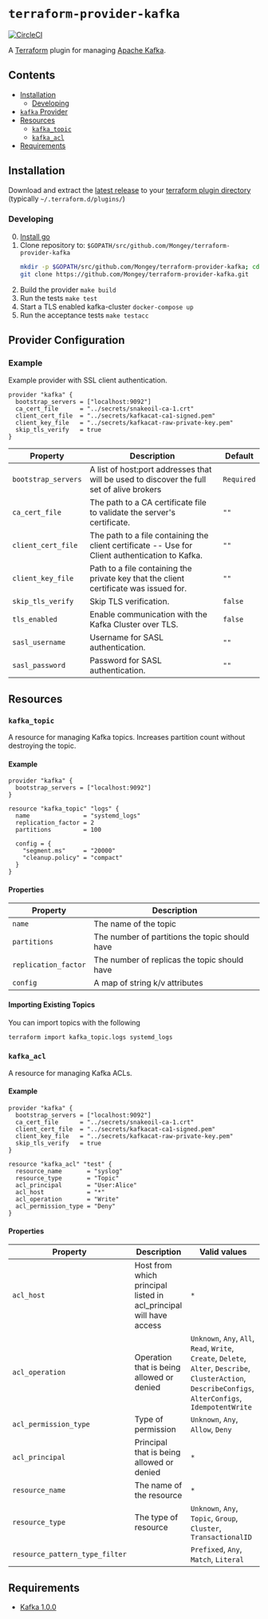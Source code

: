 # `terraform-provider-kafka`
[![CircleCI](https://circleci.com/gh/Mongey/terraform-provider-kafka.svg?style=svg)](https://circleci.com/gh/Mongey/terraform-provider-kafka)

A [Terraform][1] plugin for managing [Apache Kafka][2].

## Contents

* [Installation](#installation)
  * [Developing](#developing)
* [`kafka` Provider](#provider-configuration)
* [Resources](#resources)
  * [`kafka_topic`](#kafka_topic)
  * [`kafka_acl`](#kafka_acl)
* [Requirements](#requirements)

## Installation

Download and extract the [latest
release](https://github.com/Mongey/terraform-provider-kafka/releases/latest) to
your [terraform plugin directory][third-party-plugins] (typically `~/.terraform.d/plugins/`)

### Developing

0. [Install go][install-go]
0. Clone repository to: `$GOPATH/src/github.com/Mongey/terraform-provider-kafka`
    ``` bash
    mkdir -p $GOPATH/src/github.com/Mongey/terraform-provider-kafka; cd $GOPATH/src/github.com/Mongey/
    git clone https://github.com/Mongey/terraform-provider-kafka.git
    ```
0. Build the provider `make build`
0. Run the tests `make test`
0. Start a TLS enabled kafka-cluster `docker-compose up`
0. Run the acceptance tests `make testacc`

## Provider Configuration

### Example

Example provider with SSL client authentication.
```hcl
provider "kafka" {
  bootstrap_servers = ["localhost:9092"]
  ca_cert_file      = "../secrets/snakeoil-ca-1.crt"
  client_cert_file  = "../secrets/kafkacat-ca1-signed.pem"
  client_key_file   = "../secrets/kafkacat-raw-private-key.pem"
  skip_tls_verify   = true
}
```

| Property            | Description                                                                                      | Default    |
| ----------------    | -----------------------                                                                          | ---------- |
| `bootstrap_servers` | A list of host:port addresses that will be used to discover the full set of alive brokers        | `Required` |
| `ca_cert_file`      | The path to a CA certificate file to validate the server's certificate.                          | `""`       |
| `client_cert_file`  | The path to a file containing the client certificate -- Use for Client authentication to Kafka.  | `""`       |
| `client_key_file`   | Path to a file containing the private key that the client certificate was issued for.            | `""`       |
| `skip_tls_verify`   | Skip TLS verification.                                                                           | `false`    |
| `tls_enabled`       | Enable communication with the Kafka Cluster over TLS.                                            | `false`    |
| `sasl_username`     | Username for SASL authentication.                                                                | `""`       |
| `sasl_password`     | Password for SASL authentication.                                                                | `""`       |

## Resources
### `kafka_topic`

A resource for managing Kafka topics. Increases partition count without
destroying the topic.

#### Example

```hcl
provider "kafka" {
  bootstrap_servers = ["localhost:9092"]
}

resource "kafka_topic" "logs" {
  name               = "systemd_logs"
  replication_factor = 2
  partitions         = 100

  config = {
    "segment.ms"     = "20000"
    "cleanup.policy" = "compact"
  }
}
```

#### Properties

| Property             | Description                                    |
| ----------------     | -----------------------                        |
| `name`               | The name of the topic                          |
| `partitions`          | The number of partitions the topic should have |
| `replication_factor` | The number of replicas the topic should have   |
| `config`             | A map of string k/v attributes                 |


#### Importing Existing Topics
You can import topics with the following

```sh
terraform import kafka_topic.logs systemd_logs
```


### `kafka_acl`
A resource for managing Kafka ACLs.

#### Example

```hcl
provider "kafka" {
  bootstrap_servers = ["localhost:9092"]
  ca_cert_file      = "../secrets/snakeoil-ca-1.crt"
  client_cert_file  = "../secrets/kafkacat-ca1-signed.pem"
  client_key_file   = "../secrets/kafkacat-raw-private-key.pem"
  skip_tls_verify   = true
}

resource "kafka_acl" "test" {
  resource_name       = "syslog"
  resource_type       = "Topic"
  acl_principal       = "User:Alice"
  acl_host            = "*"
  acl_operation       = "Write"
  acl_permission_type = "Deny"
}
```

#### Properties

| Property              | Description                                                        | Valid values                                                     |
| ----------------      | ----------------------                                             | --------------                                                   |
| `acl_host`            | Host from which principal listed in acl_principal will have access | `*`                                                              |
| `acl_operation`       | Operation that is being allowed or denied                          | `Unknown`, `Any`, `All`, `Read`, `Write`, `Create`, `Delete`, `Alter`, `Describe`, `ClusterAction`, `DescribeConfigs`, `AlterConfigs`, `IdempotentWrite` |
| `acl_permission_type` | Type of permission                                                 | `Unknown`, `Any`, `Allow`, `Deny`                                |
| `acl_principal`       | Principal that is being allowed or denied                          | `*`                                                              |
| `resource_name`       | The name of the resource                                           | `*`                                                              |
| `resource_type`       | The type of resource                                               | `Unknown`, `Any`, `Topic`, `Group`, `Cluster`, `TransactionalID` |
| `resource_pattern_type_filter`       |                                                     | `Prefixed`, `Any`, `Match`, `Literal` |


## Requirements
* [Kafka 1.0.0][3]

[1]: https://www.terraform.io
[2]: https://kafka.apache.org
[3]: https://cwiki.apache.org/confluence/display/KAFKA/KIP-117%3A+Add+a+public+AdminClient+API+for+Kafka+admin+operations
[third-party-plugins]: https://www.terraform.io/docs/configuration/providers.html#third-party-plugins
[install-go]: https://golang.org/doc/install#install
